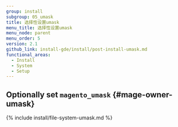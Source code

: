 ```yaml
---
group: install
subgroup: 05_umask
title: 选择性设置umask
menu_title: 选择性设置umask
menu_node: parent
menu_order: 5
version: 2.1
github_link: install-gde/install/post-install-umask.md
functional_areas:
  - Install
  - System
  - Setup
---
```


## Optionally set `magento_umask` {#mage-owner-umask}

{% include install/file-system-umask.md %}

